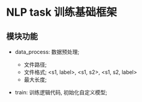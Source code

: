 
# NLP task 训练基础框架

## 模块功能
+ data_process: 数据预处理;
    - 文件路径;
    - 文件格式; <s1, label>, <s1, s2>, <s1, s2, label>
    - 最大长度;
    
+ train: 训练逻辑代码, 初始化自定义模型;
